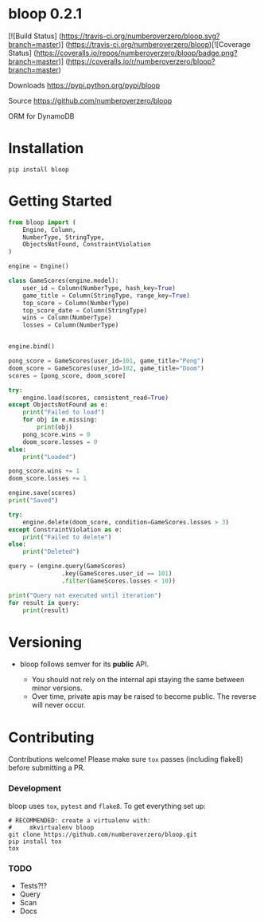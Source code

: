 # bloop 0.2.1

[![Build Status]
(https://travis-ci.org/numberoverzero/bloop.svg?branch=master)]
(https://travis-ci.org/numberoverzero/bloop)[![Coverage Status]
(https://coveralls.io/repos/numberoverzero/bloop/badge.png?branch=master)]
(https://coveralls.io/r/numberoverzero/bloop?branch=master)

Downloads https://pypi.python.org/pypi/bloop

Source https://github.com/numberoverzero/bloop

ORM for DynamoDB

# Installation

`pip install bloop`

# Getting Started

```python
from bloop import (
    Engine, Column,
    NumberType, StringType,
    ObjectsNotFound, ConstraintViolation
)

engine = Engine()

class GameScores(engine.model):
    user_id = Column(NumberType, hash_key=True)
    game_title = Column(StringType, range_key=True)
    top_score = Column(NumberType)
    top_score_date = Column(StringType)
    wins = Column(NumberType)
    losses = Column(NumberType)


engine.bind()

pong_score = GameScores(user_id=101, game_title="Pong")
doom_score = GameScores(user_id=102, game_title="Doom")
scores = [pong_score, doom_score]

try:
    engine.load(scores, consistent_read=True)
except ObjectsNotFound as e:
    print("Failed to load")
    for obj in e.missing:
        print(obj)
    pong_score.wins = 0
    doom_score.losses = 0
else:
    print("Loaded")

pong_score.wins += 1
doom_score.losses += 1

engine.save(scores)
print("Saved")

try:
    engine.delete(doom_score, condition=GameScores.losses > 3)
except ConstraintViolation as e:
    print("Failed to delete")
else:
    print("Deleted")

query = (engine.query(GameScores)
               .key(GameScores.user_id == 101)
               .filter(GameScores.losses < 10))

print("Query not executed until iteration")
for result in query:
    print(result)

```

# Versioning

* bloop follows semver for its **public** API.

  * You should not rely on the internal api staying the same between minor versions.
  * Over time, private apis may be raised to become public.  The reverse will never occur.

# Contributing
Contributions welcome!  Please make sure `tox` passes (including flake8) before submitting a PR.

### Development
bloop uses `tox`, `pytest` and `flake8`.  To get everything set up:

```
# RECOMMENDED: create a virtualenv with:
#     mkvirtualenv bloop
git clone https://github.com/numberoverzero/bloop.git
pip install tox
tox
```

### TODO

* Tests?!?
* Query
* Scan
* Docs
